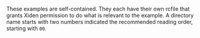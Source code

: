 These examples are self-contained. They each have their own rcfile
that grants Xiden permission to do what is relevant to the example. A
directory name starts with two numbers indicated the recommended
reading order, starting with `00`.
